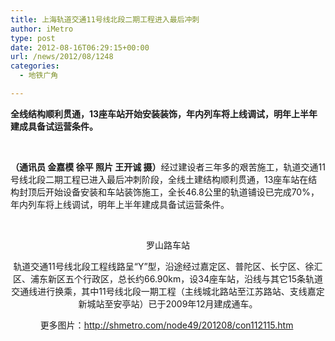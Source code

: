 ```yaml
---
title: 上海轨道交通11号线北段二期工程进入最后冲刺
author: iMetro
type: post
date: 2012-08-16T06:29:15+00:00
url: /news/2012/08/1248
categories:
  - 地铁广角

---
```

**全线结构顺利贯通，13座车站开始安装装饰，年内列车将上线调试，明年上半年建成具备试运营条件。**

<span> </span>

<span><strong>（通讯员 金嘉模 徐平 照片 王开诚 摄）</strong>经过建设者三年多的艰苦施工，轨道交通11号线北段二期工程已进入最后冲刺阶段，全线土建结构顺利贯通，13座车站在结构封顶后开始设备安装和车站装饰施工，全长46.8公里的轨道铺设已完成70%，年内列车将上线调试，明年上半年建成具备试运营条件。</span>

<p align="center">
   <img src="http://shmetro.com/node49/201208/images/img112115_0.jpg" alt="" />
</p>

<p align="center">
  <span>罗山路车站</span>
</p>

<p align="center">
  <p align="center">
    <span>轨道交通11号线北段工程线路呈“Y”型，沿途经过嘉定区、普陀区、长宁区、徐汇区、浦东新区五个行政区，总长约66.90km，设34座车站，沿线与其它15条轨道交通线进行换乘，其中11号线北段一期工程（主线城北路站至江苏路站、支线嘉定新城站至安亭站）已于2009年12月建成通车。</span>
  </p>
  
  <p align="center">
    <p align="center">
      <span>更多图片：<a href="http://shmetro.com/node49/201208/con112115.htm">http://shmetro.com/node49/201208/con112115.htm</a> </span>
    </p>